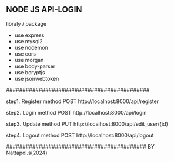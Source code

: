 ## NODE JS API-LOGIN  ##
libraly / package
- use express
- use mysql2
- use nodemon
- use cors
- use morgan
- use body-parser
- use bcryptjs
- use jsonwebtoken

############################################

step1. Register method POST http://localhost:8000/api/register 

step2. Login method POST http://localhost:8000/api/login

step3. Update method PUT http://localhost:8000/api/edit_user/{id}

step4. Logout method POST http://localhost:8000/api/logout

###########################################
BY Nattapol.s(2024)
